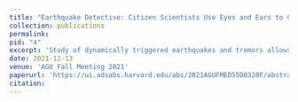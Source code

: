 ```yaml
---
title: "Earthquake Detective: Citizen Scientists Use Eyes and Ears to Classify Small Seismic Events"
collection: publications
permalink: 
pid: "4"
excerpt: 'Study of dynamically triggered earthquakes and tremors allows a more comprehensive understanding of how faults evolve and the temporal conditions under which transient stresses may activate them. In this citizen science project, we asked volunteer scientists to identify earthquakes and tremors in Alaska and the Western US that could have been dynamically triggered. The project is called Earthquake Detective and is hosted on zooniverse.org. After a brief training module, users view graphs and listen to relevant sections of seismograms, accelerated to audible frequencies, and classify signals in four ways: earthquake, tremor, noise, and null. Over 6000 volunteer scientists have made 130,000 classifications after listening to and viewing relevant, filtered sections of seismic recordings of Mw>7.5 earthquakes spanning the years 2012-2018. We find 12 potentially triggered earthquakes in Alaska and 4 earthquakes in the Western US, while classification of tremors was quite rare, and we identify one in southcentral Alaska. Engaging citizen scientists in this type of experiment has many advantages: 1) we exploit the ability of the human ear to implicitly perform a spectrogram (time-frequency analysis) capable of discerning a wide range of different signals; 2) multiple human ears listening to the same signal provides redundancy of observations and therefore statistical analysis can be performed on the classifications; 3) a blind volunteer is positioned to perform and contribute at least as well as a seeing volunteer; 4) the project enhances informal learning because the online platform, Zooniverse, is available to persons of all identities, ages, cultural backgrounds, and education level; 5) the Comments section of our project on Zooniverse can be mined for keywords, FAQ, and tracking user and expert dialogue for learning patterns and communication styles to both refine and inform improvements to our outreach strategies. We present our results from Earthquake Detective to date and share plans to extend its use to classify small, local seismic events on faults of interest in and around the San Francisco Bay Area by recruiting local high school and undergraduate students to be our citizen scientists thereby providing them the experience of scientific research.'
date: 2021-12-13
venue: 'AGU Fall Meeting 2021'
paperurl: 'https://ui.adsabs.harvard.edu/abs/2021AGUFMED55D0320F/abstract'
citation: 
---
```

